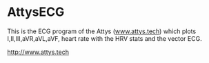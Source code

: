 # AttysECG

This is the ECG program of the Attys (www.attys.tech) which plots I,II,III,aVR,aVL,aVF, heart rate with the HRV stats and the vector ECG.

http://www.attys.tech
